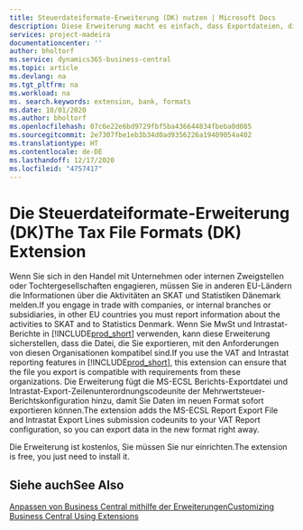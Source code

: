 ```yaml
---
title: Steuerdateiformate-Erweiterung (DK) nutzen | Microsoft Docs
description: Diese Erweiterung macht es einfach, dass Exportdateien, die vorformatiert sind, den Bankbedingungen für elektronische Posten erfüllen.
services: project-madeira
documentationcenter: ''
author: bholtorf
ms.service: dynamics365-business-central
ms.topic: article
ms.devlang: na
ms.tgt_pltfrm: na
ms.workload: na
ms. search.keywords: extension, bank, formats
ms.date: 10/01/2020
ms.author: bholtorf
ms.openlocfilehash: 07c6e22e6bd9729fbf5ba436644834fbeba0d085
ms.sourcegitcommit: 2e7307fbe1eb3b34d0ad9356226a19409054a402
ms.translationtype: HT
ms.contentlocale: de-DE
ms.lasthandoff: 12/17/2020
ms.locfileid: "4757417"
---
```

# <a name="the-tax-file-formats-dk-extension"></a><span data-ttu-id="148d5-103">Die Steuerdateiformate-Erweiterung (DK)</span><span class="sxs-lookup"><span data-stu-id="148d5-103">The Tax File Formats (DK) Extension</span></span>
<span data-ttu-id="148d5-104">Wenn Sie sich in den Handel mit Unternehmen oder internen Zweigstellen oder Tochtergesellschaften engagieren, müssen Sie in anderen EU-Ländern die Informationen über die Aktivitäten an SKAT und Statistiken Dänemark melden.</span><span class="sxs-lookup"><span data-stu-id="148d5-104">If you engage in trade with companies, or internal branches or subsidiaries, in other EU countries you must report information about the activities to SKAT and to Statistics Denmark.</span></span> <span data-ttu-id="148d5-105">Wenn Sie MwSt und Intrastat-Berichte in [!INCLUDE[prod_short](includes/prod_short.md)] verwenden, kann diese Erweiterung sicherstellen, dass die Datei, die Sie exportieren, mit den Anforderungen von diesen Organisationen kompatibel sind.</span><span class="sxs-lookup"><span data-stu-id="148d5-105">If you use the VAT and Intrastat reporting features in [!INCLUDE[prod_short](includes/prod_short.md)], this extension can ensure that the file you export is compatible with requirements from these organizations.</span></span> <span data-ttu-id="148d5-106">Die Erweiterung fügt die MS-ECSL Berichts-Exportdatei und Intrastat-Export-Zeilenunterordnungscodeunite der Mehrwertsteuer-Berichtskonfiguration hinzu, damit Sie Daten im neuen Format sofort exportieren können.</span><span class="sxs-lookup"><span data-stu-id="148d5-106">The extension adds the MS-ECSL Report Export File and Intrastat Export Lines submission codeunits to your VAT Report configuration, so you can export data in the new format right away.</span></span>

<span data-ttu-id="148d5-107">Die Erweiterung ist kostenlos, Sie müssen Sie nur einrichten.</span><span class="sxs-lookup"><span data-stu-id="148d5-107">The extension is free, you just need to install it.</span></span>

## <a name="see-also"></a><span data-ttu-id="148d5-108">Siehe auch</span><span class="sxs-lookup"><span data-stu-id="148d5-108">See Also</span></span>
[<span data-ttu-id="148d5-109">Anpassen von Business Central mithilfe der Erweiterungen</span><span class="sxs-lookup"><span data-stu-id="148d5-109">Customizing Business Central Using Extensions</span></span>](ui-extensions.md)
